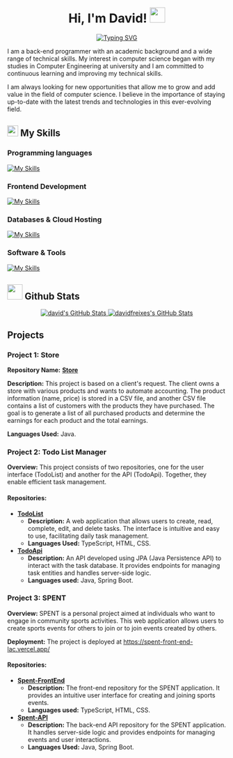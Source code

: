 <h1 align="center"><b> Hi, I'm David!  </b><img src="https://media.giphy.com/media/hvRJCLFzcasrR4ia7z/giphy.gif" width="35"></h1>
<p align="center">
  <a href="https://git.io/typing-svg"><img src="https://readme-typing-svg.herokuapp.com?font=Fira+Code&pause=1000&width=435&lines=Welcome+to+my+GitHub+Profile!" alt="Typing SVG" /></a>
</p>

<p>
I am a back-end programmer with an academic background and a wide range of technical skills. My interest in computer science began with my studies in Computer Engineering at university and I am committed to continuous learning and improving my technical skills. 
  
I am always looking for new opportunities that allow me to grow and add value in the field of computer science. I believe in the importance of staying up-to-date with the latest trends and technologies in this ever-evolving field.
</p>

## <img src="https://media2.giphy.com/media/QssGEmpkyEOhBCb7e1/giphy.gif?cid=ecf05e47a0n3gi1bfqntqmob8g9aid1oyj2wr3ds3mg700bl&rid=giphy.gif" width ="25"><b> My Skills </b>

### Programming languages
[![My Skills](https://skillicons.dev/icons?i=java,cpp,cs)](https://skillicons.dev)

### Frontend Development
[![My Skills](https://skillicons.dev/icons?i=react,html,css,js,ts)](https://skillicons.dev)

### Databases & Cloud Hosting
[![My Skills](https://skillicons.dev/icons?i=mysql,postgres)](https://skillicons.dev)

### Software & Tools
[![My Skills](https://skillicons.dev/icons?i=linux,vscode,idea)](https://skillicons.dev)


## <img src="https://media.giphy.com/media/iY8CRBdQXODJSCERIr/giphy.gif" width="35"><b> Github Stats </b>
<p align="center">
<a href="https://github.com/davidfreixes">
  <img src="https://github-readme-stats.vercel.app/api?username=davidfreixes&theme=tokyonight&show_icons=true&hide_border=true&count_private=true" alt="david's GitHub Stats" />
  <img src="https://github-readme-stats.vercel.app/api/top-langs/?username=davidfreixes&theme=tokyonight&show_icons=true&hide_border=true&layout=compact" alt="davidfreixes's GitHub Stats" />
</a>
</p>

## Projects

<h3>Project 1: Store</h3>
<p><strong>Repository Name:</strong> <strong> <a href="https://github.com/davidfreixes/Store">Store</a></strong></p>
<p><strong>Description:</strong> This project is based on a client's request. The client owns a store with various products and wants to automate accounting. The product information (name, price) is stored in a CSV file, and another CSV file contains a list of customers with the products they have purchased. The goal is to generate a list of all purchased products and determine the earnings for each product and the total earnings.</p>
<p><strong>Languages Used:</strong> Java.</p>

<h3>Project 2: Todo List Manager</h3>
<p><strong>Overview:</strong> This project consists of two repositories, one for the user interface (TodoList) and another for the API (TodoApi). Together, they enable efficient task management.</p>

<h4>Repositories:</h4>
<ul>
    <li><strong><a href="https://github.com/davidfreixes/ToDoList">TodoList</a></strong>
        <ul>
            <li><strong>Description:</strong> A web application that allows users to create, read, complete, edit, and delete tasks. The interface is intuitive and easy to use, facilitating daily task management.</li>
            <li><strong>Languages Used:</strong> TypeScript, HTML, CSS.</li>
        </ul>
    </li>
    <li><strong><a href="https://github.com/davidfreixes/ToDoApi">TodoApi</a></strong>
        <ul>
            <li><strong>Description:</strong> An API developed using JPA (Java Persistence API) to interact with the task database. It provides endpoints for managing task entities and handles server-side logic.</li>
            <li><strong>Languages used:</strong> Java, Spring Boot.</li>
        </ul>
    </li>
</ul>

<h3>Project 3: SPENT</h3>
<p><strong>Overview:</strong> SPENT is a personal project aimed at individuals who want to engage in community sports activities. This web application allows users to create sports events for others to join or to join events created by others.</p>
<p><strong>Deployment:</strong> The project is deployed at <a href="https://spent-front-end-lac.vercel.app/">https://spent-front-end-lac.vercel.app/</a></p>

<h4>Repositories:</h4>
<ul>
    <li><strong><a href="https://github.com/davidfreixes/Spent_FrontEnd">Spent-FrontEnd</a></strong>
        <ul>
            <li><strong>Description:</strong> The front-end repository for the SPENT application. It provides an intuitive user interface for creating and joining sports events.</li>
            <li><strong>Languages used:</strong> TypeScript, HTML, CSS.</li>
        </ul>
    </li>
    <li><strong><a href="https://github.com/Jaranag/Spent-API">Spent-API</a></strong>
        <ul>
            <li><strong>Description:</strong> The back-end API repository for the SPENT application. It handles server-side logic and provides endpoints for managing events and user interactions.</li>
            <li><strong>Languages Used:</strong> Java, Spring Boot.</li>
        </ul>
    </li>
</ul>
